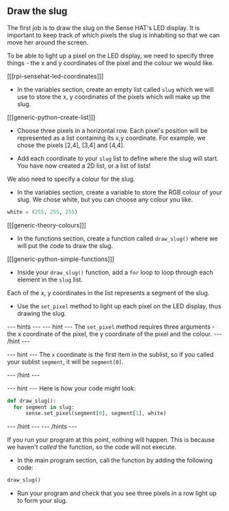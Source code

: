 ## Draw the slug

The first job is to draw the slug on the Sense HAT's LED display. It is important to keep track of which pixels the slug is inhabiting so that we can move her around the screen.

To be able to light up a pixel on the LED display, we need to specify three things - the x and y coordinates of the pixel and the colour we would like.

[[[rpi-sensehat-led-coordinates]]]

+ In the variables section, create an empty list called `slug` which we will use to store the x, y coordinates of the pixels which will make up the slug.

[[[generic-python-create-list]]]

+ Choose three pixels in a horizontal row. Each pixel's position will be represented as a list containing its x,y coordinate. For example, we chose the pixels [2,4], [3,4] and [4,4].

+ Add each coordinate to your `slug` list to define where the slug will start. You have now created a 2D list, or a list of lists!

We also need to specify a colour for the slug.

+ In the variables section, create a variable to store the RGB colour of your slug. We chose white, but you can choose any colour you like.

```python
white = (255, 255, 255)
```

[[[generic-theory-colours]]]

+ In the functions section, create a function called `draw_slug()` where we will put the code to draw the slug.

[[[generic-python-simple-functions]]]

+ Inside your `draw_slug()` function, add a `for` loop to loop through each element in the `slug` list.

Each of the x, y coordinates in the list represents a segment of the slug.

+ Use the `set_pixel` method to light up each pixel on the LED display, thus drawing the slug.

--- hints ---
--- hint ---
The `set_pixel` method requires three arguments - the x coordinate of the pixel, the y coordinate of the pixel and the colour.
--- /hint ---

--- hint ---
The `x` coordinate is the first item in the sublist, so if you called your sublist `segment`, it will be `segment[0]`.

--- /hint ---

--- hint ---
Here is how your code might look:

```python
def draw_slug():
  for segment in slug:
      sense.set_pixel(segment[0], segment[1], white)
```
--- /hint ---
--- /hints ---

If you run your program at this point, nothing will happen. This is because we haven't _called_ the function, so the code will not execute.

+ In the main program section, call the function by adding the following code:

```python
draw_slug()
```

+ Run your program and check that you see three pixels in a row light up to form your slug.
